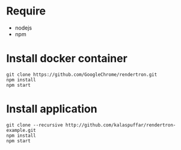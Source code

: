 # Require

* nodejs
* npm

# Install docker container
```
git clone https://github.com/GoogleChrome/rendertron.git
npm install
npm start
```
# Install application
```
git clone --recursive http://github.com/kalaspuffar/rendertron-example.git
npm install
npm start
```
#
#
